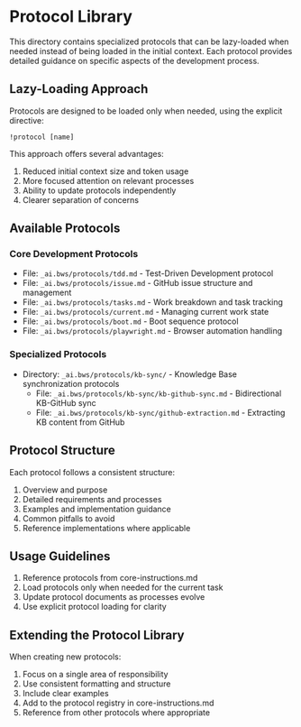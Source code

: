 # Protocol Library

This directory contains specialized protocols that can be lazy-loaded when needed instead of being loaded in the initial context. Each protocol provides detailed guidance on specific aspects of the development process.

## Lazy-Loading Approach

Protocols are designed to be loaded only when needed, using the explicit directive:

```
!protocol [name]
```

This approach offers several advantages:
1. Reduced initial context size and token usage
2. More focused attention on relevant processes
3. Ability to update protocols independently
4. Clearer separation of concerns

## Available Protocols

### Core Development Protocols

- File: `_ai.bws/protocols/tdd.md` - Test-Driven Development protocol
- File: `_ai.bws/protocols/issue.md` - GitHub issue structure and management
- File: `_ai.bws/protocols/tasks.md` - Work breakdown and task tracking
- File: `_ai.bws/protocols/current.md` - Managing current work state
- File: `_ai.bws/protocols/boot.md` - Boot sequence protocol
- File: `_ai.bws/protocols/playwright.md` - Browser automation handling

### Specialized Protocols

- Directory: `_ai.bws/protocols/kb-sync/` - Knowledge Base synchronization protocols
  - File: `_ai.bws/protocols/kb-sync/kb-github-sync.md` - Bidirectional KB-GitHub sync
  - File: `_ai.bws/protocols/kb-sync/github-extraction.md` - Extracting KB content from GitHub

## Protocol Structure

Each protocol follows a consistent structure:
1. Overview and purpose
2. Detailed requirements and processes
3. Examples and implementation guidance
4. Common pitfalls to avoid
5. Reference implementations where applicable

## Usage Guidelines

1. Reference protocols from core-instructions.md
2. Load protocols only when needed for the current task
3. Update protocol documents as processes evolve
4. Use explicit protocol loading for clarity

## Extending the Protocol Library

When creating new protocols:
1. Focus on a single area of responsibility
2. Use consistent formatting and structure
3. Include clear examples
4. Add to the protocol registry in core-instructions.md
5. Reference from other protocols where appropriate